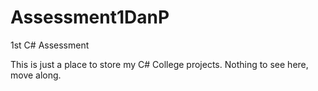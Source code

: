 # Assessment1DanP
1st C# Assessment 

This is just a place to store my C# College projects. Nothing to see here, move along.
